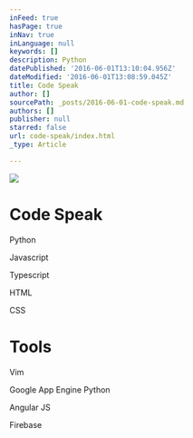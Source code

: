 ```yaml
---
inFeed: true
hasPage: true
inNav: true
inLanguage: null
keywords: []
description: Python
datePublished: '2016-06-01T13:10:04.956Z'
dateModified: '2016-06-01T13:08:59.045Z'
title: Code Speak
author: []
sourcePath: _posts/2016-06-01-code-speak.md
authors: []
publisher: null
starred: false
url: code-speak/index.html
_type: Article

---
```

![](https://the-grid-user-content.s3-us-west-2.amazonaws.com/22e21c47-3163-437e-b690-96a9f79904f9.jpg)

# Code Speak

Python

Javascript

Typescript

HTML

CSS

# Tools

Vim

Google App Engine Python

Angular JS

Firebase